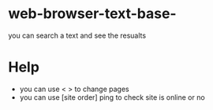 # web-browser-text-base-

you can search a text and see the resualts

# Help 
- you can use < > to change pages 
- you can use [site order] ping to check site is online or no 
